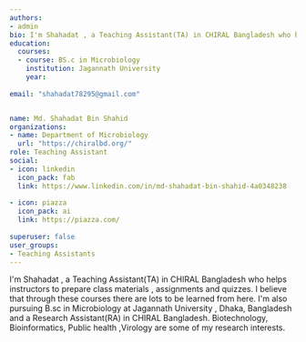 ```yaml
---
authors:
- admin
bio: I'm Shahadat , a Teaching Assistant(TA) in CHIRAL Bangladesh who helps instructors  to prepare class materials , assignments and quizzes. I believe that through these  courses there are lots to be learned from here. I'm also pursuing B.sc in Microbiology  at Jagannath University , Dhaka, Bangladesh and a Research Assistant(RA) in CHIRAL Bangladesh.  Biotechnology, Bioinformatics, Public health ,Virology are some of my research interests.
education:
  courses:
  - course: BS.c in Microbiology
    institution: Jagannath University
    year: 
 
email: "shahadat78295@gmail.com"


name: Md. Shahadat Bin Shahid
organizations:
- name: Department of Microbiology
  url: "https://chiralbd.org/"
role: Teaching Assistant
social:
- icon: linkedin
  icon_pack: fab
  link: https://www.linkedin.com/in/md-shahadat-bin-shahid-4a0348238
  
- icon: piazza
  icon_pack: ai
  link: https://piazza.com/
  
superuser: false
user_groups:
- Teaching Assistants
---
```

I'm Shahadat , a Teaching Assistant(TA) in CHIRAL Bangladesh who helps instructors  to prepare class materials , assignments and quizzes. I believe that through these  courses there are lots to be learned from here. I'm also pursuing B.sc in Microbiology  at Jagannath University , Dhaka, Bangladesh and a Research Assistant(RA) in CHIRAL Bangladesh.  Biotechnology, Bioinformatics, Public health ,Virology are some of my research interests.